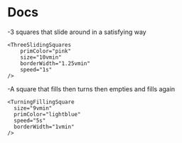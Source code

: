 # Docs
-3 squares that slide around in a satisfying way
```
<ThreeSlidingSquares
	primColor="pink"
	size="10vmin"
	borderWidth="1.25vmin"
	speed="1s"
/>
```
-A square that fills then turns then empties and fills again
```
<TurningFillingSquare
  size="9vmin"
  primColor="lightblue"
  speed="5s"
  borderWidth="1vmin"
/>
```
